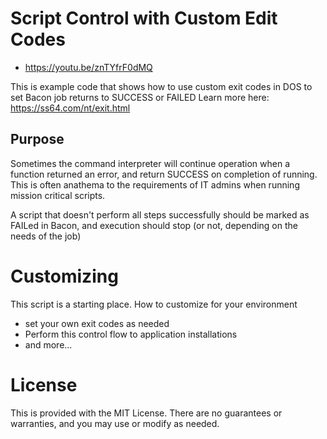 # Script Control with Custom Edit Codes
* https://youtu.be/znTYfrF0dMQ

This is example code that shows how to use custom exit codes in DOS to set Bacon job returns to SUCCESS or FAILED
Learn more here: https://ss64.com/nt/exit.html

## Purpose
Sometimes the command interpreter will continue operation when a function returned an error, and return SUCCESS on completion of running.
This is often anathema to the requirements of IT admins when running mission critical scripts.

A script that doesn't perform all steps successfully should be marked as FAILed in Bacon, and execution should stop (or not, 
depending on the needs of the job)

# Customizing
This script is a starting place. How to customize for your environment
* set your own exit codes as needed
* Perform this control flow to application installations
* and more...

# License
This is provided with the MIT License. There are no guarantees or warranties, and you may use or modify as needed.
